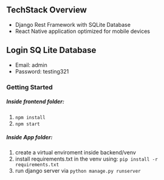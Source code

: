 ##  TechStack Overview
 - Django Rest Framework with SQLite Database
 - React Native application optimized for mobile devices

##  Login SQ Lite Database
- Email: admin
- Password: testing321

### Getting Started
##### Inside frontend folder: 
1. `npm install`
2. `npm start`

##### Inside App folder: 
1. create a virtual enviroment inside backend/venv
1. install requirements.txt in the venv using: `pip install -r requirements.txt`
2. run django server via `python manage.py runserver`
